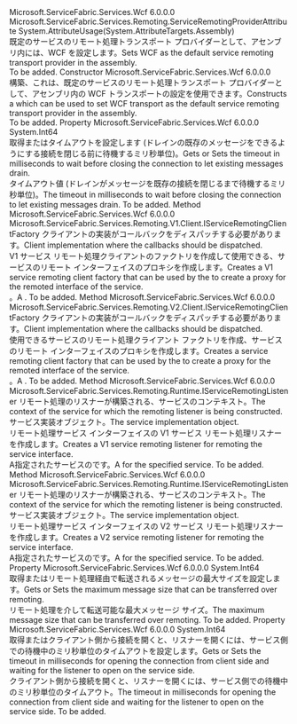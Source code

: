 <Type Name="WcfServiceRemotingProviderAttribute" FullName="Microsoft.ServiceFabric.Services.Remoting.Wcf.WcfServiceRemotingProviderAttribute">
  <TypeSignature Language="C#" Value="public sealed class WcfServiceRemotingProviderAttribute : Microsoft.ServiceFabric.Services.Remoting.ServiceRemotingProviderAttribute" />
  <TypeSignature Language="ILAsm" Value=".class public auto ansi sealed beforefieldinit WcfServiceRemotingProviderAttribute extends Microsoft.ServiceFabric.Services.Remoting.ServiceRemotingProviderAttribute" />
  <TypeSignature Language="DocId" Value="T:Microsoft.ServiceFabric.Services.Remoting.Wcf.WcfServiceRemotingProviderAttribute" />
  <TypeSignature Language="VB.NET" Value="Public NotInheritable Class WcfServiceRemotingProviderAttribute&#xA;Inherits ServiceRemotingProviderAttribute" />
  <TypeSignature Language="F#" Value="type WcfServiceRemotingProviderAttribute = class&#xA;    inherit ServiceRemotingProviderAttribute" />
  <AssemblyInfo>
    <AssemblyName>Microsoft.ServiceFabric.Services.Wcf</AssemblyName>
    <AssemblyVersion>6.0.0.0</AssemblyVersion>
  </AssemblyInfo>
  <Base>
    <BaseTypeName>Microsoft.ServiceFabric.Services.Remoting.ServiceRemotingProviderAttribute</BaseTypeName>
  </Base>
  <Interfaces />
  <Attributes>
    <Attribute>
      <AttributeName>System.AttributeUsage(System.AttributeTargets.Assembly)</AttributeName>
    </Attribute>
  </Attributes>
  <Docs>
    <summary>
                <span data-ttu-id="1dfd8-101">既定のサービスのリモート処理トランスポート プロバイダーとして、アセンブリ内には、WCF を設定します。</span><span class="sxs-lookup"><span data-stu-id="1dfd8-101">Sets WCF as the default service remoting transport provider in the assembly.</span></span>
            </summary>
    <remarks>To be added.</remarks>
  </Docs>
  <Members>
    <Member MemberName=".ctor">
      <MemberSignature Language="C#" Value="public WcfServiceRemotingProviderAttribute ();" />
      <MemberSignature Language="ILAsm" Value=".method public hidebysig specialname rtspecialname instance void .ctor() cil managed" />
      <MemberSignature Language="DocId" Value="M:Microsoft.ServiceFabric.Services.Remoting.Wcf.WcfServiceRemotingProviderAttribute.#ctor" />
      <MemberSignature Language="VB.NET" Value="Public Sub New ()" />
      <MemberType>Constructor</MemberType>
      <AssemblyInfo>
        <AssemblyName>Microsoft.ServiceFabric.Services.Wcf</AssemblyName>
        <AssemblyVersion>6.0.0.0</AssemblyVersion>
      </AssemblyInfo>
      <Parameters />
      <Docs>
        <summary>
            <span data-ttu-id="1dfd8-102">構築、<see cref="T:Microsoft.ServiceFabric.Services.Remoting.Wcf.WcfServiceRemotingProviderAttribute" />これは、既定のサービスのリモート処理トランスポート プロバイダーとして、アセンブリ内の WCF トランスポートの設定を使用できます。</span><span class="sxs-lookup"><span data-stu-id="1dfd8-102">Constructs a <see cref="T:Microsoft.ServiceFabric.Services.Remoting.Wcf.WcfServiceRemotingProviderAttribute" /> which can be used to set WCF transport as the default service remoting transport provider in the assembly.</span></span>
            </summary>
        <remarks>To be added.</remarks>
      </Docs>
    </Member>
    <Member MemberName="CloseTimeoutInMilliSeconds">
      <MemberSignature Language="C#" Value="public long CloseTimeoutInMilliSeconds { get; set; }" />
      <MemberSignature Language="ILAsm" Value=".property instance int64 CloseTimeoutInMilliSeconds" />
      <MemberSignature Language="DocId" Value="P:Microsoft.ServiceFabric.Services.Remoting.Wcf.WcfServiceRemotingProviderAttribute.CloseTimeoutInMilliSeconds" />
      <MemberSignature Language="VB.NET" Value="Public Property CloseTimeoutInMilliSeconds As Long" />
      <MemberSignature Language="F#" Value="member this.CloseTimeoutInMilliSeconds : int64 with get, set" Usage="Microsoft.ServiceFabric.Services.Remoting.Wcf.WcfServiceRemotingProviderAttribute.CloseTimeoutInMilliSeconds" />
      <MemberType>Property</MemberType>
      <AssemblyInfo>
        <AssemblyName>Microsoft.ServiceFabric.Services.Wcf</AssemblyName>
        <AssemblyVersion>6.0.0.0</AssemblyVersion>
      </AssemblyInfo>
      <ReturnValue>
        <ReturnType>System.Int64</ReturnType>
      </ReturnValue>
      <Docs>
        <summary>
                <span data-ttu-id="1dfd8-103">取得またはタイムアウトを設定します (ドレインの既存のメッセージをできるようにする接続を閉じる前に待機するミリ秒単位)。</span><span class="sxs-lookup"><span data-stu-id="1dfd8-103">Gets or Sets the timeout in milliseconds to wait before closing the connection to let existing messages drain.</span></span>
            </summary>
        <value>
                <span data-ttu-id="1dfd8-104">タイムアウト値 (ドレインがメッセージを既存の接続を閉じるまで待機するミリ秒単位)。</span><span class="sxs-lookup"><span data-stu-id="1dfd8-104">The timeout in milliseconds to wait before closing the connection to let existing messages drain.</span></span>
            </value>
        <remarks>To be added.</remarks>
      </Docs>
    </Member>
    <Member MemberName="CreateServiceRemotingClientFactory">
      <MemberSignature Language="C#" Value="public override Microsoft.ServiceFabric.Services.Remoting.V1.Client.IServiceRemotingClientFactory CreateServiceRemotingClientFactory (Microsoft.ServiceFabric.Services.Remoting.V1.IServiceRemotingCallbackClient callbackClient);" />
      <MemberSignature Language="ILAsm" Value=".method public hidebysig virtual instance class Microsoft.ServiceFabric.Services.Remoting.V1.Client.IServiceRemotingClientFactory CreateServiceRemotingClientFactory(class Microsoft.ServiceFabric.Services.Remoting.V1.IServiceRemotingCallbackClient callbackClient) cil managed" />
      <MemberSignature Language="DocId" Value="M:Microsoft.ServiceFabric.Services.Remoting.Wcf.WcfServiceRemotingProviderAttribute.CreateServiceRemotingClientFactory(Microsoft.ServiceFabric.Services.Remoting.V1.IServiceRemotingCallbackClient)" />
      <MemberSignature Language="VB.NET" Value="Public Overrides Function CreateServiceRemotingClientFactory (callbackClient As IServiceRemotingCallbackClient) As IServiceRemotingClientFactory" />
      <MemberSignature Language="F#" Value="override this.CreateServiceRemotingClientFactory : Microsoft.ServiceFabric.Services.Remoting.V1.IServiceRemotingCallbackClient -&gt; Microsoft.ServiceFabric.Services.Remoting.V1.Client.IServiceRemotingClientFactory" Usage="wcfServiceRemotingProviderAttribute.CreateServiceRemotingClientFactory callbackClient" />
      <MemberType>Method</MemberType>
      <AssemblyInfo>
        <AssemblyName>Microsoft.ServiceFabric.Services.Wcf</AssemblyName>
        <AssemblyVersion>6.0.0.0</AssemblyVersion>
      </AssemblyInfo>
      <ReturnValue>
        <ReturnType>Microsoft.ServiceFabric.Services.Remoting.V1.Client.IServiceRemotingClientFactory</ReturnType>
      </ReturnValue>
      <Parameters>
        <Parameter Name="callbackClient" Type="Microsoft.ServiceFabric.Services.Remoting.V1.IServiceRemotingCallbackClient" />
      </Parameters>
      <Docs>
        <param name="callbackClient">
                <span data-ttu-id="1dfd8-105">クライアントの実装がコールバックをディスパッチする必要があります。</span><span class="sxs-lookup"><span data-stu-id="1dfd8-105">Client implementation where the callbacks should be dispatched.</span></span>
            </param>
        <summary>
                <span data-ttu-id="1dfd8-106">V1 サービス リモート処理クライアントのファクトリを作成して使用できる、<see cref="T:Microsoft.ServiceFabric.Services.Remoting.Client.ServiceProxyFactory" />サービスのリモート インターフェイスのプロキシを作成します。</span><span class="sxs-lookup"><span data-stu-id="1dfd8-106">Creates a V1 service remoting client factory that can be used by the <see cref="T:Microsoft.ServiceFabric.Services.Remoting.Client.ServiceProxyFactory" /> to create a proxy for the remoted interface of the service.</span></span>
                </summary>
        <returns>
                <span data-ttu-id="1dfd8-107"><see cref="T:Microsoft.ServiceFabric.Services.Remoting.V1.Wcf.Client.WcfServiceRemotingClientFactory" />。</span><span class="sxs-lookup"><span data-stu-id="1dfd8-107">A <see cref="T:Microsoft.ServiceFabric.Services.Remoting.V1.Wcf.Client.WcfServiceRemotingClientFactory" />.</span></span>
            </returns>
        <remarks>To be added.</remarks>
      </Docs>
    </Member>
    <Member MemberName="CreateServiceRemotingClientFactoryV2">
      <MemberSignature Language="C#" Value="public override Microsoft.ServiceFabric.Services.Remoting.V2.Client.IServiceRemotingClientFactory CreateServiceRemotingClientFactoryV2 (Microsoft.ServiceFabric.Services.Remoting.V2.Client.IServiceRemotingCallbackMessageHandler callbackMessageHandler);" />
      <MemberSignature Language="ILAsm" Value=".method public hidebysig virtual instance class Microsoft.ServiceFabric.Services.Remoting.V2.Client.IServiceRemotingClientFactory CreateServiceRemotingClientFactoryV2(class Microsoft.ServiceFabric.Services.Remoting.V2.Client.IServiceRemotingCallbackMessageHandler callbackMessageHandler) cil managed" />
      <MemberSignature Language="DocId" Value="M:Microsoft.ServiceFabric.Services.Remoting.Wcf.WcfServiceRemotingProviderAttribute.CreateServiceRemotingClientFactoryV2(Microsoft.ServiceFabric.Services.Remoting.V2.Client.IServiceRemotingCallbackMessageHandler)" />
      <MemberSignature Language="VB.NET" Value="Public Overrides Function CreateServiceRemotingClientFactoryV2 (callbackMessageHandler As IServiceRemotingCallbackMessageHandler) As IServiceRemotingClientFactory" />
      <MemberSignature Language="F#" Value="override this.CreateServiceRemotingClientFactoryV2 : Microsoft.ServiceFabric.Services.Remoting.V2.Client.IServiceRemotingCallbackMessageHandler -&gt; Microsoft.ServiceFabric.Services.Remoting.V2.Client.IServiceRemotingClientFactory" Usage="wcfServiceRemotingProviderAttribute.CreateServiceRemotingClientFactoryV2 callbackMessageHandler" />
      <MemberType>Method</MemberType>
      <AssemblyInfo>
        <AssemblyName>Microsoft.ServiceFabric.Services.Wcf</AssemblyName>
        <AssemblyVersion>6.0.0.0</AssemblyVersion>
      </AssemblyInfo>
      <ReturnValue>
        <ReturnType>Microsoft.ServiceFabric.Services.Remoting.V2.Client.IServiceRemotingClientFactory</ReturnType>
      </ReturnValue>
      <Parameters>
        <Parameter Name="callbackMessageHandler" Type="Microsoft.ServiceFabric.Services.Remoting.V2.Client.IServiceRemotingCallbackMessageHandler" />
      </Parameters>
      <Docs>
        <param name="callbackMessageHandler">
                <span data-ttu-id="1dfd8-108">クライアントの実装がコールバックをディスパッチする必要があります。</span><span class="sxs-lookup"><span data-stu-id="1dfd8-108">Client implementation where the callbacks should be dispatched.</span></span>
            </param>
        <summary>
                <span data-ttu-id="1dfd8-109">使用できるサービスのリモート処理クライアント ファクトリを作成、<see cref="T:Microsoft.ServiceFabric.Services.Remoting.Client.ServiceProxyFactory" />サービスのリモート インターフェイスのプロキシを作成します。</span><span class="sxs-lookup"><span data-stu-id="1dfd8-109">Creates a service remoting client factory that can be used by the <see cref="T:Microsoft.ServiceFabric.Services.Remoting.Client.ServiceProxyFactory" /> to create a proxy for the remoted interface of the service.</span></span>
                </summary>
        <returns>
                <span data-ttu-id="1dfd8-110"><see cref="T:Microsoft.ServiceFabric.Services.Remoting.V2.Wcf.Client.WcfServiceRemotingClientFactory" />。</span><span class="sxs-lookup"><span data-stu-id="1dfd8-110">A <see cref="T:Microsoft.ServiceFabric.Services.Remoting.V2.Wcf.Client.WcfServiceRemotingClientFactory" />.</span></span>
            </returns>
        <remarks>To be added.</remarks>
      </Docs>
    </Member>
    <Member MemberName="CreateServiceRemotingListener">
      <MemberSignature Language="C#" Value="public override Microsoft.ServiceFabric.Services.Remoting.Runtime.IServiceRemotingListener CreateServiceRemotingListener (System.Fabric.ServiceContext serviceContext, Microsoft.ServiceFabric.Services.Remoting.IService serviceImplementation);" />
      <MemberSignature Language="ILAsm" Value=".method public hidebysig virtual instance class Microsoft.ServiceFabric.Services.Remoting.Runtime.IServiceRemotingListener CreateServiceRemotingListener(class System.Fabric.ServiceContext serviceContext, class Microsoft.ServiceFabric.Services.Remoting.IService serviceImplementation) cil managed" />
      <MemberSignature Language="DocId" Value="M:Microsoft.ServiceFabric.Services.Remoting.Wcf.WcfServiceRemotingProviderAttribute.CreateServiceRemotingListener(System.Fabric.ServiceContext,Microsoft.ServiceFabric.Services.Remoting.IService)" />
      <MemberSignature Language="F#" Value="override this.CreateServiceRemotingListener : System.Fabric.ServiceContext * Microsoft.ServiceFabric.Services.Remoting.IService -&gt; Microsoft.ServiceFabric.Services.Remoting.Runtime.IServiceRemotingListener" Usage="wcfServiceRemotingProviderAttribute.CreateServiceRemotingListener (serviceContext, serviceImplementation)" />
      <MemberType>Method</MemberType>
      <AssemblyInfo>
        <AssemblyName>Microsoft.ServiceFabric.Services.Wcf</AssemblyName>
        <AssemblyVersion>6.0.0.0</AssemblyVersion>
      </AssemblyInfo>
      <ReturnValue>
        <ReturnType>Microsoft.ServiceFabric.Services.Remoting.Runtime.IServiceRemotingListener</ReturnType>
      </ReturnValue>
      <Parameters>
        <Parameter Name="serviceContext" Type="System.Fabric.ServiceContext" />
        <Parameter Name="serviceImplementation" Type="Microsoft.ServiceFabric.Services.Remoting.IService" />
      </Parameters>
      <Docs>
        <param name="serviceContext">
                <span data-ttu-id="1dfd8-111">リモート処理のリスナーが構築される、サービスのコンテキスト。</span><span class="sxs-lookup"><span data-stu-id="1dfd8-111">The context of the service for which the remoting listener is being constructed.</span></span>
            </param>
        <param name="serviceImplementation">
                <span data-ttu-id="1dfd8-112">サービス実装オブジェクト。</span><span class="sxs-lookup"><span data-stu-id="1dfd8-112">The service implementation object.</span></span>
            </param>
        <summary>
                <span data-ttu-id="1dfd8-113">リモート処理サービス インターフェイスの V1 サービス リモート処理リスナーを作成します。</span><span class="sxs-lookup"><span data-stu-id="1dfd8-113">Creates a V1 service remoting listener for remoting the service interface.</span></span>
            </summary>
        <returns>
                <span data-ttu-id="1dfd8-114">A<see cref="T:Microsoft.ServiceFabric.Services.Remoting.V1.Wcf.Runtime.WcfServiceRemotingListener" />指定されたサービスのです。</span><span class="sxs-lookup"><span data-stu-id="1dfd8-114">A <see cref="T:Microsoft.ServiceFabric.Services.Remoting.V1.Wcf.Runtime.WcfServiceRemotingListener" /> for the specified service.</span></span>
            </returns>
        <remarks>To be added.</remarks>
      </Docs>
    </Member>
    <Member MemberName="CreateServiceRemotingListenerV2">
      <MemberSignature Language="C#" Value="public override Microsoft.ServiceFabric.Services.Remoting.Runtime.IServiceRemotingListener CreateServiceRemotingListenerV2 (System.Fabric.ServiceContext serviceContext, Microsoft.ServiceFabric.Services.Remoting.IService serviceImplementation);" />
      <MemberSignature Language="ILAsm" Value=".method public hidebysig virtual instance class Microsoft.ServiceFabric.Services.Remoting.Runtime.IServiceRemotingListener CreateServiceRemotingListenerV2(class System.Fabric.ServiceContext serviceContext, class Microsoft.ServiceFabric.Services.Remoting.IService serviceImplementation) cil managed" />
      <MemberSignature Language="DocId" Value="M:Microsoft.ServiceFabric.Services.Remoting.Wcf.WcfServiceRemotingProviderAttribute.CreateServiceRemotingListenerV2(System.Fabric.ServiceContext,Microsoft.ServiceFabric.Services.Remoting.IService)" />
      <MemberSignature Language="F#" Value="override this.CreateServiceRemotingListenerV2 : System.Fabric.ServiceContext * Microsoft.ServiceFabric.Services.Remoting.IService -&gt; Microsoft.ServiceFabric.Services.Remoting.Runtime.IServiceRemotingListener" Usage="wcfServiceRemotingProviderAttribute.CreateServiceRemotingListenerV2 (serviceContext, serviceImplementation)" />
      <MemberType>Method</MemberType>
      <AssemblyInfo>
        <AssemblyName>Microsoft.ServiceFabric.Services.Wcf</AssemblyName>
        <AssemblyVersion>6.0.0.0</AssemblyVersion>
      </AssemblyInfo>
      <ReturnValue>
        <ReturnType>Microsoft.ServiceFabric.Services.Remoting.Runtime.IServiceRemotingListener</ReturnType>
      </ReturnValue>
      <Parameters>
        <Parameter Name="serviceContext" Type="System.Fabric.ServiceContext" />
        <Parameter Name="serviceImplementation" Type="Microsoft.ServiceFabric.Services.Remoting.IService" />
      </Parameters>
      <Docs>
        <param name="serviceContext">
                <span data-ttu-id="1dfd8-115">リモート処理のリスナーが構築される、サービスのコンテキスト。</span><span class="sxs-lookup"><span data-stu-id="1dfd8-115">The context of the service for which the remoting listener is being constructed.</span></span>
            </param>
        <param name="serviceImplementation">
                <span data-ttu-id="1dfd8-116">サービス実装オブジェクト。</span><span class="sxs-lookup"><span data-stu-id="1dfd8-116">The service implementation object.</span></span>
            </param>
        <summary>
                <span data-ttu-id="1dfd8-117">リモート処理サービス インターフェイスの V2 サービス リモート処理リスナーを作成します。</span><span class="sxs-lookup"><span data-stu-id="1dfd8-117">Creates a V2 service remoting listener for remoting the service interface.</span></span>
            </summary>
        <returns>
                <span data-ttu-id="1dfd8-118">A<see cref="T:Microsoft.ServiceFabric.Services.Remoting.V2.Wcf.Runtime.WcfServiceRemotingListener" />指定されたサービスのです。</span><span class="sxs-lookup"><span data-stu-id="1dfd8-118">A <see cref="T:Microsoft.ServiceFabric.Services.Remoting.V2.Wcf.Runtime.WcfServiceRemotingListener" /> for the specified service.</span></span>
            </returns>
        <remarks>To be added.</remarks>
      </Docs>
    </Member>
    <Member MemberName="MaxMessageSize">
      <MemberSignature Language="C#" Value="public long MaxMessageSize { get; set; }" />
      <MemberSignature Language="ILAsm" Value=".property instance int64 MaxMessageSize" />
      <MemberSignature Language="DocId" Value="P:Microsoft.ServiceFabric.Services.Remoting.Wcf.WcfServiceRemotingProviderAttribute.MaxMessageSize" />
      <MemberSignature Language="VB.NET" Value="Public Property MaxMessageSize As Long" />
      <MemberSignature Language="F#" Value="member this.MaxMessageSize : int64 with get, set" Usage="Microsoft.ServiceFabric.Services.Remoting.Wcf.WcfServiceRemotingProviderAttribute.MaxMessageSize" />
      <MemberType>Property</MemberType>
      <AssemblyInfo>
        <AssemblyName>Microsoft.ServiceFabric.Services.Wcf</AssemblyName>
        <AssemblyVersion>6.0.0.0</AssemblyVersion>
      </AssemblyInfo>
      <ReturnValue>
        <ReturnType>System.Int64</ReturnType>
      </ReturnValue>
      <Docs>
        <summary>
                <span data-ttu-id="1dfd8-119">取得またはリモート処理経由で転送されるメッセージの最大サイズを設定します。</span><span class="sxs-lookup"><span data-stu-id="1dfd8-119">Gets or Sets the maximum message size that can be transferred over remoting.</span></span>
            </summary>
        <value>
                <span data-ttu-id="1dfd8-120">リモート処理を介して転送可能な最大メッセージ サイズ。</span><span class="sxs-lookup"><span data-stu-id="1dfd8-120">The maximum message size that can be transferred over remoting.</span></span>
            </value>
        <remarks>To be added.</remarks>
      </Docs>
    </Member>
    <Member MemberName="OpenTimeoutInMilliSeconds">
      <MemberSignature Language="C#" Value="public long OpenTimeoutInMilliSeconds { get; set; }" />
      <MemberSignature Language="ILAsm" Value=".property instance int64 OpenTimeoutInMilliSeconds" />
      <MemberSignature Language="DocId" Value="P:Microsoft.ServiceFabric.Services.Remoting.Wcf.WcfServiceRemotingProviderAttribute.OpenTimeoutInMilliSeconds" />
      <MemberSignature Language="VB.NET" Value="Public Property OpenTimeoutInMilliSeconds As Long" />
      <MemberSignature Language="F#" Value="member this.OpenTimeoutInMilliSeconds : int64 with get, set" Usage="Microsoft.ServiceFabric.Services.Remoting.Wcf.WcfServiceRemotingProviderAttribute.OpenTimeoutInMilliSeconds" />
      <MemberType>Property</MemberType>
      <AssemblyInfo>
        <AssemblyName>Microsoft.ServiceFabric.Services.Wcf</AssemblyName>
        <AssemblyVersion>6.0.0.0</AssemblyVersion>
      </AssemblyInfo>
      <ReturnValue>
        <ReturnType>System.Int64</ReturnType>
      </ReturnValue>
      <Docs>
        <summary>
                <span data-ttu-id="1dfd8-121">取得またはクライアント側から接続を開くと、リスナーを開くには、サービス側での待機中のミリ秒単位のタイムアウトを設定します。</span><span class="sxs-lookup"><span data-stu-id="1dfd8-121">Gets or Sets the timeout in milliseconds for opening the connection from client side and waiting for the listener to open on the service side.</span></span>
            </summary>
        <value>
                <span data-ttu-id="1dfd8-122">クライアント側から接続を開くと、リスナーを開くには、サービス側での待機中のミリ秒単位のタイムアウト。</span><span class="sxs-lookup"><span data-stu-id="1dfd8-122">The timeout in milliseconds for opening the connection from client side and waiting for the listener to open on the service side.</span></span>
            </value>
        <remarks>To be added.</remarks>
      </Docs>
    </Member>
  </Members>
</Type>